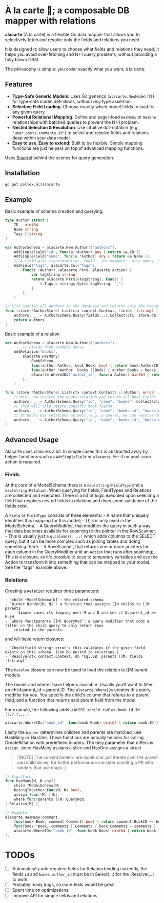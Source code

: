 # À la carte 🥞; a composable DB mapper with relations

**alacarte** (À la carte) is a flexible Go data mapper that allows you to selectively fetch and resolve only the fields 
and relations you need.

It is designed to allow users to choose what fields and relations they need, it helps you avoid over-fetching and N+1 
query problems, without providing a fully blown ORM.

The philosophy is simple: you order exactly what you want, à la carte.

## Features

  * **Type-Safe Generic Models**: Uses Go generics (`alacarte.NewModel[T]`) for type-safe model definitions, without 
    *any* type assertion.
  * **Selective Field Loading**: Choose exactly which model fields to load for any given query.
  * **Powerful Relational Mapping**: Define and eager-load `HasMany` or `HasOne` relationships with batched queries to prevent the N+1 problem.
  * **Nested Selection & Resolution**: Use intuitive dot-notation (e.g., `"user.posts.comments.id"`) to select and resolve fields and relations deep within your data model.
  * **Easy to use, Easy to extend**: Built to be flexible. Simple mapping functions are just helpers on top of advanced mapping functions.

Uses [Squirrel](https://github.com/Masterminds/squirrel) behind the scenes for query generation.

## Installation

```sh
go get pollex.nl/alacarte
```

## Example

Basic example of schema creation and querying.

```go
type Author struct {
    ID   uint64
    Name string
    Tags []string
}

var AuthorSchema = alacarte.New[Author]("authors"). 
    AddSimpleField("id", func(a *Author) any { return &a.ID }).
    AddSimpleField("name", func(a *Author) any { return &a.Name }).
    // A field with transformation. Could - for example - also query `ST_X(loc), ST_Y(loc)` and map to []float64
    AddField("tags", alacarte.Col("tags"),
        func(t *Author) (alacarte.Ptrs, alacarte.Action) {
            var tagString string
            return alacarte.Ptrs{&tagString}, func() {
                t.Tags = strings.Split(tagString, ",")
            }
        },
    )

// List queries all Authors in the database and returns only the requested `fields` for the authors.
func (store *AuthorStore) List(ctx context.Context, fields []string) ([]Author, error) {
    authors, _ := AuthorSchema.Query(fields...).Collect(ctx, store.db)
    return authors
}

```

Basic example of a relation.

```go
var AuthorSchema = alacarte.New[Author]("authors"). 
    ... // Fields from example above
	AddRelation("books",
		alacarte.HasMany(
			BookSchema,
			func(author Author, book Book) bool { return book.AuthorID == author.ID },
			func(author *Author, books []Book) { author.Books = books },
            alacarte.WhereIDs("author_id", func(a Author) uint64 { return a.ID }),
		),
	)

func (store *AuthorStore) List(ctx context.Context) ([]Author, error) {
    // Will now resolve the books relation and return all book fields
    authors, _ := AuthorSchema.Query("id", "name", "books").Collect(ctx, store.db)
    // This will only return specific book fields
    authors, _ := AuthorSchema.Query("id", "name", "books.id", "books.name").Collect(ctx, store.db)
    // If books has relations as well (e.g. a genre), we can resolve them too.
    authors, _ := AuthorSchema.Query("id", "name", "books.id", "books.genre.name").Collect(ctx, store.db)
}
```

## Advanced Usage

Alacarte uses closures a lot. In simple cases this is abstracted away by helper functions such as `AddSimpleField` or 
`alacarte.Ptr` if no post-scan action is required. 

### Fields

At the core of a ModelSchema there is a `map[string]FieldType` and a `map[string]Relation`. When querying for fields, 
FieldTypes and Relations are collected and executed. There is a bit of logic executed upon selecting a field that
resolves nested fields in relations and does some validation of the fields exist.

A `Field` or `FieldType` consists of three elements:
    - A name that uniquely identifies this mapping for this model;
        - This is only used in the ModelSchema.
    - A QueryModifier, that modifies the query in such a way that data becomes available for scanning to the pointer 
            in the RowScanner;
        - This is usually just a `q.Columns(....)` which adds columns to the SELECT query, but it can be more complex
            such as joining tables and doing something there.
    - A RowScanner, that returns one or more pointers for each column in the QueryModifier and an `Action` that runs after scanning;
        - This is a closure, so it's possible to scan to temporary variables and use the Action to transform it into
            something that can be mapped to your model. See the "tags" example above.

### Relations

Creating a `Relation` requires three parameters:

	- `child *ModelSchema[N]`: the related schema
	- `binder Binder[M, N]`: a function that assigns []N childs to []M parents
        - Simple cases its looping over M and N and see if N.parent_id == M.id
	- `where func(parents []M) QueryMod`: a query modifier that adds a filter on the child query to only return rows
        related to the parents.

and will have return closures:

    - `Check(field string) error`: this validates if the given field exists on this schema. (Can be nested to relations.)
    - `Resolve(ctx context.Context, db *sql.DB, parents []M, fields []string)`

The `Resolve` closure can now be used to load the relation to []M parent models.

The binder and wherer have helpers available. Usually you'll want to filter on child.parent_id = parent.ID. The 
`alacarte.WhereIDs` creates this query modifier for you. You specify the child's column that referes to a parent field,
and a function that returns said parent field from the model.

For example, the following adds a `WHERE <child_table>.book_id IN (?,?,?,...)`

```go
alacarte.WhereIDs("book_id", func(book Book) uint64 { return book.ID }),
```

Lastly the `binder` determines children and parents are matched, use HasMany or HasOne. These functions are actually 
helpers for calling CreateRelation with predefined binders. The only parameter that differs is `assign`, since HasMany 
assigns a slice and HasOne assigns a struct.

> [!NOTE] The current binders are dumb and just iterate over the parent and child slices, for better performance 
> consider creating a PR with binders that use maps :)

```go
// Signature
func HasMany[M, N any](
	child *ModelSchema[N],
	belongTogether func(M, N) bool,
	assign func(*M, []N),
	where func(parents []M) QueryMod,
) Relation[M] {

// Example:
alacarte.HasMany(comment,
    func(book Book, comment Comment) bool { return comment.BookID == book.ID },
    func(book *Book, comments []Comment) { book.Comments = comments },
    alacarte.WhereIDs("book_id", func(book Book) uint64 { return book.ID }),
),
```

# TODOs

- [ ] Automatically add required fields for Relation binding
    currently, the fields `id` and `books.author_id` must be in Select(...) for the .Resolve(...) to work.
- [ ] Probably many bugs, so more tests would be great
- [ ] Spent time on optimizations
- [ ] Improve API for simple fields and relations
